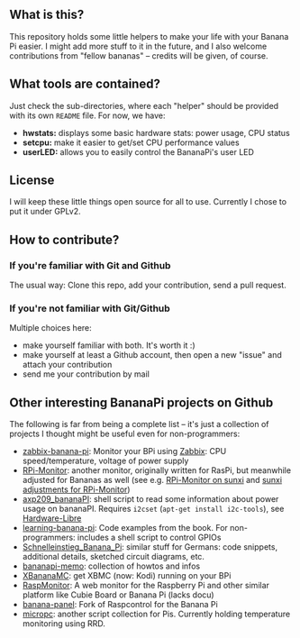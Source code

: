## What is this?
This repository holds some little helpers to make your life with your Banana Pi
easier. I might add more stuff to it in the future, and I also welcome
contributions from "fellow bananas" – credits will be given, of course.


## What tools are contained?
Just check the sub-directories, where each "helper" should be provided with its
own `README` file. For now, we have:

* **hwstats:** displays some basic hardware stats: power usage, CPU status
* **setcpu:** make it easier to get/set CPU performance values
* **userLED:** allows you to easily control the BananaPi's user LED


## License
I will keep these little things open source for all to use. Currently I chose
to put it under GPLv2.


## How to contribute?
### If you're familiar with Git and Github
The usual way: Clone this repo, add your contribution, send a pull request.

### If you're not familiar with Git/Github
Multiple choices here:

* make yourself familiar with both. It's worth it :)
* make yourself at least a Github account, then open a new "issue" and attach your contribution
* send me your contribution by mail


## Other interesting BananaPi projects on Github
The following is far from being a complete list – it's just a collection of projects
I thought might be useful even for non-programmers:

* [zabbix-banana-pi](https://github.com/harryklein/zabbix-banana-pi): Monitor your BPi using
  [Zabbix](http://www.zabbix.com/): CPU speed/temperature, voltage of power supply
* [RPi-Monitor](https://github.com/XavierBerger/RPi-Monitor): another monitor,
  originally written for RasPi, but meanwhile adjusted for Bananas as well (see e.g.
  [RPi-Monitor on sunxi](http://www.lemaker.org/forum.php?mod=redirect&goto=findpost&ptid=8137&pid=83467)
  and [sunxi adjustments for RPi-Monitor](http://forum.armbian.com/index.php/topic/155-testers-wanted-sunxi-adjustments-for-rpi-monitor/))
* [axp209_bananaPI](https://github.com/zoon81/axp209_bananaPI): shell script to
  read some information about power usage on bananaPI. Requires `i2cset` (`apt-get install i2c-tools`),
  see [Hardware-Libre](http://hardware-libre.fr/2014/11/banana-pi-axp209-battery-power-monitoring/)
* [learning-banana-pi](https://github.com/CMDann/learning-banana-pi): Code
  examples from the book. For non-programmers: includes a shell script to control GPIOs
* [Schnelleinstieg_Banana_Pi](https://github.com/mschlenker/Schnelleinstieg_Banana_Pi): similar
  stuff for Germans: code snippets, additional details, sketched circuit diagrams, etc.
* [bananapi-memo](https://github.com/annbigbig/bananapi-memo): collection of howtos and infos
* [XBananaMC](https://github.com/XBananaMC/XBananaMC): get XBMC (now: Kodi) running on your BPi
* [RaspMonitor](https://github.com/DreamedAtlas/RaspMonitor): A web monitor for
  the Raspberry Pi and other similar platform like Cubie Board or Banana Pi (lacks docu)
* [banana-panel](https://github.com/harmon25/banana-panel): Fork of Raspcontrol for the Banana Pi
* [micropc](https://github.com/marines/micropc): another script collection for Pis.
  Currently holding temperature monitoring using RRD.
